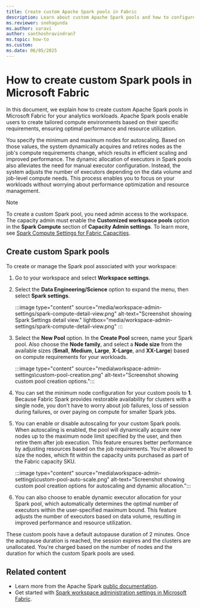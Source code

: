 ```yaml
---
title: Create custom Apache Spark pools in Fabric
description: Learn about custom Apache Spark pools and how to configure them from your Fabric workspace settings.
ms.reviewer: snehagunda
ms.author: saravi
author: santhoshravindran7
ms.topic: how-to
ms.custom:
ms.date: 06/05/2025
---
```

# How to create custom Spark pools in Microsoft Fabric

In this document, we explain how to create custom Apache Spark pools in Microsoft Fabric for your analytics workloads. Apache Spark pools enable users to create tailored compute environments based on their specific requirements, ensuring optimal performance and resource utilization.

You specify the minimum and maximum nodes for autoscaling. Based on those values, the system dynamically acquires and retires nodes as the job's compute requirements change, which results in efficient scaling and improved performance. The dynamic allocation of executors in Spark pools also alleviates the need for manual executor configuration. Instead, the system adjusts the number of executors depending on the data volume and job-level compute needs. This process enables you to focus on your workloads without worrying about performance optimization and resource management.

> [!NOTE]
> To create a custom Spark pool, you need admin access to the workspace. The capacity admin must enable the **Customized workspace pools** option in the **Spark Compute** section of **Capacity Admin settings**. To learn more, see [Spark Compute Settings for Fabric Capacities](capacity-settings-management.md).

## Create custom Spark pools

To create or manage the Spark pool associated with your workspace:

1. Go to your workspace and select **Workspace settings**.

1. Select the **Data Engineering/Science** option to expand the menu, then select **Spark settings**.

   :::image type="content" source="media/workspace-admin-settings/spark-compute-detail-view.png" alt-text="Screenshot showing Spark Settings detail view." lightbox="media/workspace-admin-settings/spark-compute-detail-view.png" :::

1. Select the **New Pool** option. In the **Create Pool** screen, name your Spark pool. Also choose the **Node family**, and select a **Node size** from the available sizes (**Small**, **Medium**, **Large**, **X-Large**, and **XX-Large**) based on compute requirements for your workloads.

   :::image type="content" source="media\workspace-admin-settings\custom-pool-creation.png" alt-text="Screenshot showing custom pool creation options.":::

1. You can set the minimum node configuration for your custom pools to **1**. Because Fabric Spark provides restorable availability for clusters with a single node, you don't have to worry about job failures, loss of session during failures, or over paying on compute for smaller Spark jobs.

1. You can enable or disable autoscaling for your custom Spark pools. When autoscaling is enabled, the pool will dynamically acquire new nodes up to the maximum node limit specified by the user, and then retire them after job execution. This feature ensures better performance by adjusting resources based on the job requirements. You're allowed to size the nodes, which fit within the capacity units purchased as part of the Fabric capacity SKU.

   :::image type="content" source="media\workspace-admin-settings\custom-pool-auto-scale.png" alt-text="Screenshot showing custom pool creation options for autoscaling and dynamic allocation.":::

1. You can also choose to enable dynamic executor allocation for your Spark pool, which automatically determines the optimal number of executors within the user-specified maximum bound. This feature adjusts the number of executors based on data volume, resulting in improved performance and resource utilization.

These custom pools have a default autopause duration of 2 minutes. Once the autopause duration is reached, the session expires and the clusters are unallocated. You're charged based on the number of nodes and the duration for which the custom Spark pools are used.

## Related content

* Learn more from the Apache Spark [public documentation](https://spark.apache.org/docs/latest/configuration.html).
* Get started with [Spark workspace administration settings in Microsoft Fabric](workspace-admin-settings.md).
